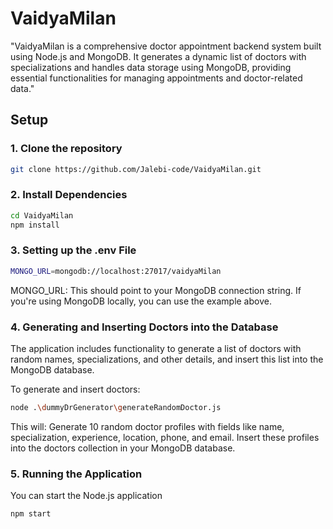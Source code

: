# VaidyaMilan
 "VaidyaMilan is a comprehensive doctor appointment backend system built using Node.js and MongoDB. It generates a dynamic list of doctors with specializations and handles data storage using MongoDB, providing essential functionalities for managing appointments and doctor-related data."

## Setup

### 1. Clone the repository

```bash
git clone https://github.com/Jalebi-code/VaidyaMilan.git
```
### 2. Install Dependencies
```bash
cd VaidyaMilan
npm install
```
### 3. Setting up the .env File
```bash
MONGO_URL=mongodb://localhost:27017/vaidyaMilan
```
MONGO_URL: This should point to your MongoDB connection string. If you're using MongoDB locally, you can use the example above.

### 4. Generating and Inserting Doctors into the Database
The application includes functionality to generate a list of doctors with random names, specializations, and other details, and insert this list into the MongoDB database.

To generate and insert doctors:
```bash
node .\dummyDrGenerator\generateRandomDoctor.js
```
This will:
Generate 10 random doctor profiles with fields like name, specialization, experience, location, phone, and email.
Insert these profiles into the doctors collection in your MongoDB database.

### 5. Running the Application
You can start the Node.js application
```bash
npm start
```


